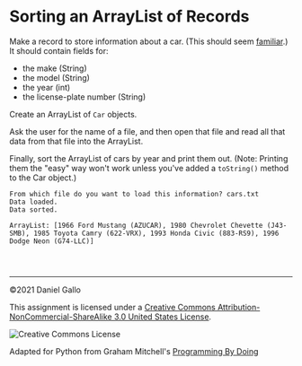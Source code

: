 # Sorting an ArrayList of Records


Make a record to store information about a car. (This should seem
[familiar](reading-what-you-wrote.html).) It should contain fields
for:


* the make (String)
 * the model (String)
 * the year (int)
 * the license-plate number (String)





Create an ArrayList of `Car` objects.


Ask the user for the name of a file, and then open that file and read all that
data from that file into the ArrayList.


Finally, sort the ArrayList of cars by year and print them out.
(Note: Printing them the "easy" way won't work unless you've
added a `toString()` method to the Car object.)



```
From which file do you want to load this information? cars.txt
Data loaded.
Data sorted.

ArrayList: [1966 Ford Mustang (AZUCAR), 1980 Chevrolet Chevette (J43-SMB), 1985 Toyota Camry (622-VRX), 1993 Honda Civic (883-RS9), 1996 Dodge Neon (G74-LLC)]

```


```



```



---


©2021 Daniel Gallo


This assignment is licensed under a
[Creative Commons Attribution-NonCommercial-ShareAlike 3.0 United States License](https://creativecommons.org/licenses/by-nc-sa/3.0/us/deed.en_US).  

![Creative Commons License](images/by-nc-sa.png)





Adapted for Python from Graham Mitchell's [Programming By Doing](https://programmingbydoing.com/)